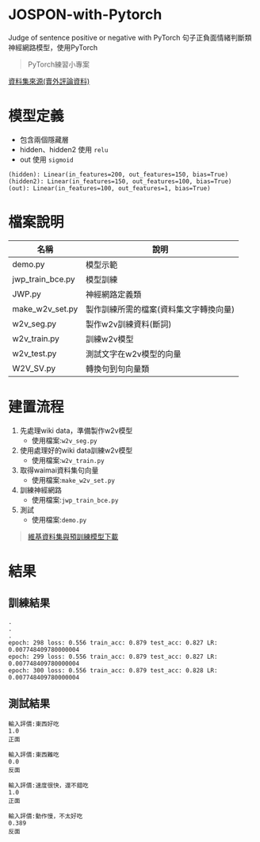 # JOSPON-with-Pytorch
Judge of sentence positive or negative with PyTorch
句子正負面情緒判斷類神經網路模型，使用PyTorch
> PyTorch練習小專案

[資料集來源(賣外評論資料)](https://github.com/SophonPlus/ChineseNlpCorpus)

# 模型定義
- 包含兩個隱藏層
- hidden、hidden2 使用 `relu`
- out 使用 `sigmoid`
```
(hidden): Linear(in_features=200, out_features=150, bias=True)
(hidden2): Linear(in_features=150, out_features=100, bias=True)
(out): Linear(in_features=100, out_features=1, bias=True)
```

# 檔案說明
| 名稱             | 說明                                   |
|------------------|----------------------------------------|
| demo.py          | 模型示範                               |
| jwp_train_bce.py | 模型訓練                               |
| JWP.py           | 神經網路定義類                         |
| make_w2v_set.py  | 製作訓練所需的檔案(資料集文字轉換向量) |
| w2v_seg.py       | 製作w2v訓練資料(斷詞)                  |
| w2v_train.py     | 訓練w2v模型                            |
| w2v_test.py      | 測試文字在w2v模型的向量                |
| W2V_SV.py        | 轉換句到句向量類                       |

# 建置流程
1. 先處理wiki data，準備製作w2v模型
    - 使用檔案:`w2v_seg.py`
2. 使用處理好的wiki data訓練w2v模型
    - 使用檔案:`w2v_train.py`
3. 取得waimai資料集句向量
    - 使用檔案:`make_w2v_set.py`
4. 訓練神經網路
    -  使用檔案:`jwp_train_bce.py`
5. 測試
    - 使用檔案:`demo.py`

> [維基資料集與預訓練模型下載](https://github.com/p208p2002/JOSPON-with-Pytorch/releases)
# 結果
## 訓練結果
```
.
.
.
epoch: 298 loss: 0.556 train_acc: 0.879 test_acc: 0.827 LR: 0.007748409780000004
epoch: 299 loss: 0.556 train_acc: 0.879 test_acc: 0.827 LR: 0.007748409780000004
epoch: 300 loss: 0.556 train_acc: 0.879 test_acc: 0.828 LR: 0.007748409780000004
```
## 測試結果
```
輸入評價:東西好吃
1.0
正面

輸入評價:東西難吃
0.0
反面

輸入評價:速度很快，還不錯吃
1.0
正面

輸入評價:動作慢，不太好吃
0.389
反面
```
